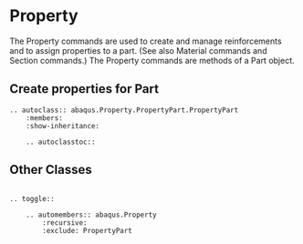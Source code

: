 # Property

The Property commands are used to create and manage reinforcements and to assign properties to a part.
(See also Material commands and Section commands.) The Property commands are methods of a Part object.

## Create properties for Part

```{eval-rst}
.. autoclass:: abaqus.Property.PropertyPart.PropertyPart
    :members:
    :show-inheritance:

    .. autoclasstoc::
```

## Other Classes

```{eval-rst}

.. toggle::

    .. automembers:: abaqus.Property
        :recursive:
        :exclude: PropertyPart
```
